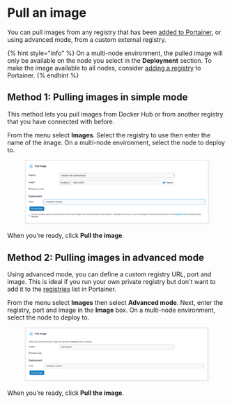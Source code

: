 # Pull an image

You can pull images from any registry that has been [added to Portainer](../../../admin/registries/), or using advanced mode, from a custom external registry.

{% hint style="info" %}
On a multi-node environment, the pulled image will only be available on the node you select in the **Deployment** section. To make the image available to all nodes, consider [adding a registry](../../../admin/registries/add/) to Portainer.
{% endhint %}

## Method 1: Pulling images in simple mode

This method lets you pull images from Docker Hub or from another registry that you have connected with before.

From the menu select **Images**. Select the registry to use then enter the name of the image. On a multi-node environment, select the node to deploy to.

<figure><img src="../../../.gitbook/assets/2.15-docker_images_pull_images.png" alt=""><figcaption></figcaption></figure>

When you're ready, click **Pull the image**.

## Method 2: Pulling images in advanced mode

Using advanced mode, you can define a custom registry URL, port and image. This is ideal if you run your own private registry but don't want to add it to the [registries](../../../admin/registries/) list in Portainer.

From the menu select **Images** then select **Advanced mode**. Next, enter the registry, port and image in the **Image** box. On a multi-node environment, select the node to deploy to.

<figure><img src="../../../.gitbook/assets/2.15-docker_images_pull_image_simple.png" alt=""><figcaption></figcaption></figure>

When you're ready, click **Pull the image**.
